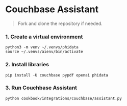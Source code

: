 # Couchbase Assistant

> Fork and clone the repository if needed.

### 1. Create a virtual environment

```shell
python3 -m venv ~/.venvs/phidata
source ~/.venvs/aienv/bin/activate
```

### 2. Install libraries

```shell
pip install -U couchbase pypdf openai phidata
```

### 3. Run Couchbase Assistant

```shell
python cookbook/integrations/couchbase/assistant.py
```
